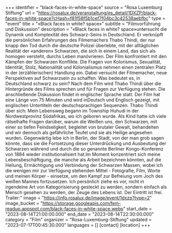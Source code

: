 +++
identifier = "black-faces-in-white-space"
source = "Rosa Luxemburg Stiftung"
url = "https://rosalux.de/veranstaltung/es_detail/1DXZP/black-faces-in-white-space?cHash=f81f58f5b1cef7f04bc3c42538aebfbc"
type = "event"
title = "«Black faces in white? space»"
subtitle = "Filmvorführung und Diskussion"
description = "«Black faces in white? space»untersucht die Dynamik und Komplexität des Schwarz-Seins in Deutschland. Er verknüpft die persönlichen Erfahrungen des Filmemachers Thabo Thindi, der nur knapp den Tod durch die deutsche Polizei überlebte, mit der alltäglichen Realität der «anderen» Schwarzen, die sich in einem Land, das sich als homogen versteht, durchs Leben manövrieren. Der Film konfrontiert mit den Kämpfen der Schwarzen Konflikte. Die Fragen von Kolorismus, Sexualität, Identität, Stolz, Nationalität und Kolonialismus nehmen einen zentralen Platz in der (erzählerischen) Handlung ein.
Dabei versucht der Filmemacher, neue Perspektiven auf Schwarzsein zu schaffen.
Was bedeutet es, in Deutschland schwarz zu sein?
Nach dem Film wird Thabo Thindi über die Hintergründe des Films sprechen und für Fragen zur Verfügung stehen. Die anschließende Diskussion findet in englischer Sprache statt.
Der Film hat eine Länge von 75 Minuten und wird inDeutsch und Englisch gezeigt, mit englischen Untertiteln der deutschsprachigen Sequenzen.
Thabo Thindi über sich:
Mein Lebensweg begann im Township Huhudi in der Nordwestprovinz Südafrikas, wo ich geboren wurde. Als Kind hatte ich viele rätselhafte Fragen darüber, warum die Weißen uns, den Schwarzen, mit einer so tiefen Feindseligkeit, begleitet von brutaler Gewalt, behandelten und wir dennoch als gefährliche Teufel und sie als Heilige angesehen wurden. Gegenwärtig lebe ich in Berlin, der Stadt, von der man grob sagen könnte, dass sie die Fortsetzung dieser Unterdrückung und Ausbeutung der Schwarzen während und durch die so genannte Berliner Kongo-Konferenz von 1884 wieder institutionalisiert hat.Im Moment konzentriert sich meine Lebensbeschäftigung, die manche als Arbeit bezeichnen könnten, auf die Heilung, Ermächtigung und Verbindung der Schwarzen Massen, wobei ich die wenigen mir zur Verfügung stehenden Mittel - Fotografie, Film, Worte und meinen Körper - einsetze, um den Kampf zur Befreiung vom Joch des weißen Mannes fortzusetzen. Ich persönlich ziehe es vor, nicht in irgendeine Art von Kategorisierung gesteckt zu werden, sondern einfach als Mensch gesehen zu werden, der Zeuge des Lebens ist.
Der Eintritt ist frei.
Trailer:"
image = "https://info.rosalux.de/image/event/1dxzp?type=2"
image_bucket = "https://storage.googleapis.com/fem-readup.appspot.com/black-faces-in-white-space.webp"
start_date = "2023-08-14T21:00:00.000"
end_date = "2023-08-14T22:30:00.000"
category = "Film"
organizer = "Rosa-Luxemburg-Stiftung"
updated = "2023-07-17T00:45:30.000"
languages = []
[contact]
[location]
+++